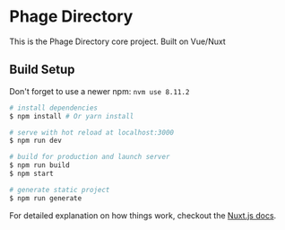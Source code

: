 # Phage Directory

This is the Phage Directory core project. Built on Vue/Nuxt





## Build Setup

Don't forget to use a newer npm: `nvm use 8.11.2`

``` bash
# install dependencies
$ npm install # Or yarn install

# serve with hot reload at localhost:3000
$ npm run dev

# build for production and launch server
$ npm run build
$ npm start

# generate static project
$ npm run generate
```

For detailed explanation on how things work, checkout the [Nuxt.js docs](https://github.com/nuxt/nuxt.js).
